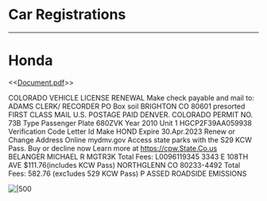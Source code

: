 # Car Registrations


---
# Honda
<<[Document.pdf](../media/Document.pdf)>>

COLORADO VEHICLE LICENSE RENEWAL 
Make check payable and mail to: 
ADAMS CLERK/ RECORDER 
PO Box soil 
BRIGHTON CO 80601 
presorted FIRST CLASS MAIL U.S. POSTAGE PAID DENVER. 
COLORADO PERMIT NO. 73B 
Type Passenger 
Plate 680ZVK 
Year 2010 
Unit 1 HGCP2F39AA059938 
Verification Code 
Letter Id 
Make HOND 
Expire 30.Apr.2023 
Renew or Change Address Online 
mydmv.gov 
Access state parks with the S29 KCW Pass. 
Buy or decline now Learn more at https://cpw.State.Co.us  
BELANGER MICHAEL R 
MGTR3K 
Total Fees: 
L0096119345 
3343 E 108TH AVE 
$111.76(includes KCW Pass) 
NORTHGLENN CO 80233-4492 
Total Fees: 582.76 (exc1udes 529 KCW Pass) P ASSED ROADSIDE EMISSIONS

![|500](Quick-Notes-car-registration-image1.png)
